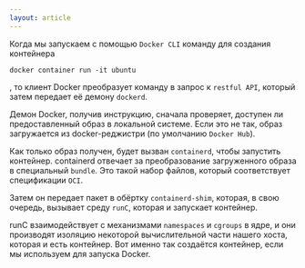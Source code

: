 ```yaml
---
layout: article
---
```

Когда мы запускаем с помощью `Docker CLI` команду для создания контейнера 
```
docker container run -it ubuntu
```
, то клиент Docker преобразует команду в запрос к `restful API`, который затем передает её демону `dockerd`. 

Демон Docker, получив инструкцию, сначала проверяет, доступен ли предоставленный образ в локальной системе. Если это не так, образ загружается из docker-реджистри (по умолчанию `Docker Hub`). 

Как только образ получен, будет вызван `containerd`, чтобы запустить контейнер. containerd отвечает за преобразование загруженного образа в специальный `bundle`. Это такой набор файлов, который соответствует спецификации `OCI`. 

Затем он передает пакет в обёртку `containerd-shim`, которая, в свою очередь, вызывает среду `runC`, которая и запускает контейнер. 

runC взаимодействует с механизмами `namespaces` и `cgroups` в ядре, и они производят изоляцию некоторой вычислительной части нашего хоста, которая и есть контейнер. Вот именно так создаётся контейнер, если мы используем для запуска Docker.
